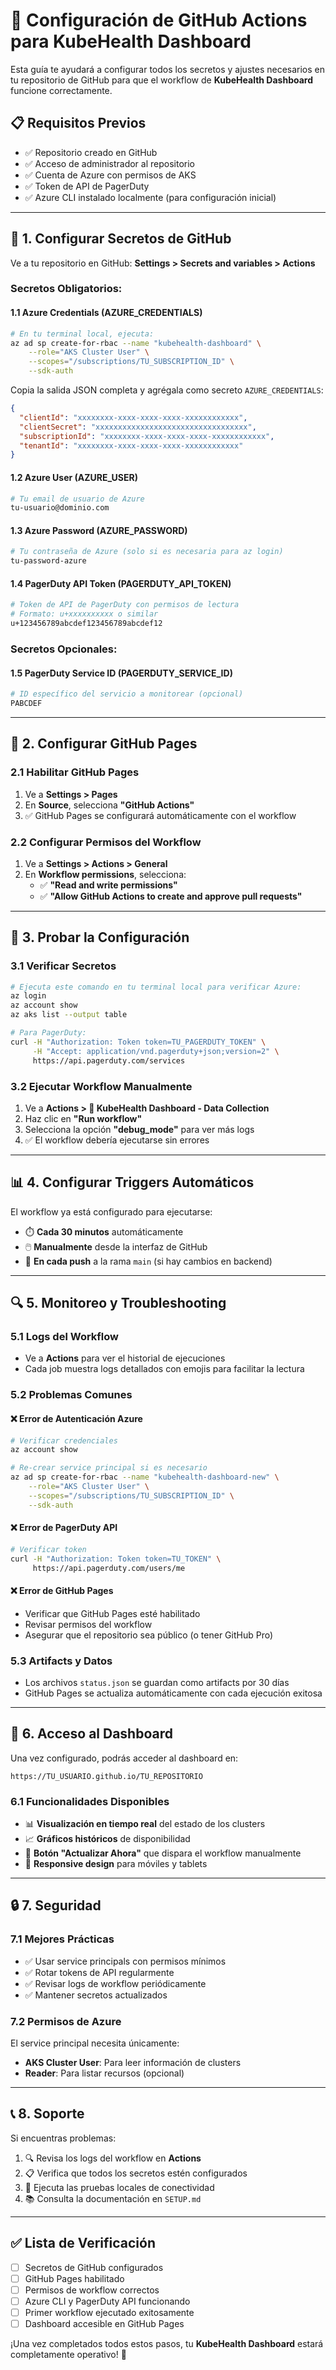 # 🔧 Configuración de GitHub Actions para KubeHealth Dashboard

Esta guía te ayudará a configurar todos los secretos y ajustes necesarios en tu repositorio de GitHub para que el workflow de **KubeHealth Dashboard** funcione correctamente.

## 📋 **Requisitos Previos**

- ✅ Repositorio creado en GitHub
- ✅ Acceso de administrador al repositorio
- ✅ Cuenta de Azure con permisos de AKS
- ✅ Token de API de PagerDuty
- ✅ Azure CLI instalado localmente (para configuración inicial)

---

## 🔑 **1. Configurar Secretos de GitHub**

Ve a tu repositorio en GitHub: **Settings > Secrets and variables > Actions**

### **Secretos Obligatorios:**

#### **1.1 Azure Credentials (AZURE_CREDENTIALS)**
```bash
# En tu terminal local, ejecuta:
az ad sp create-for-rbac --name "kubehealth-dashboard" \
    --role="AKS Cluster User" \
    --scopes="/subscriptions/TU_SUBSCRIPTION_ID" \
    --sdk-auth
```

Copia la salida JSON completa y agrégala como secreto `AZURE_CREDENTIALS`:
```json
{
  "clientId": "xxxxxxxx-xxxx-xxxx-xxxx-xxxxxxxxxxxx",
  "clientSecret": "xxxxxxxxxxxxxxxxxxxxxxxxxxxxxxxxxx",
  "subscriptionId": "xxxxxxxx-xxxx-xxxx-xxxx-xxxxxxxxxxxx",
  "tenantId": "xxxxxxxx-xxxx-xxxx-xxxx-xxxxxxxxxxxx"
}
```

#### **1.2 Azure User (AZURE_USER)**
```bash
# Tu email de usuario de Azure
tu-usuario@dominio.com
```

#### **1.3 Azure Password (AZURE_PASSWORD)**
```bash
# Tu contraseña de Azure (solo si es necesaria para az login)
tu-password-azure
```

#### **1.4 PagerDuty API Token (PAGERDUTY_API_TOKEN)**
```bash
# Token de API de PagerDuty con permisos de lectura
# Formato: u+xxxxxxxxxx o similar
u+123456789abcdef123456789abcdef12
```

### **Secretos Opcionales:**

#### **1.5 PagerDuty Service ID (PAGERDUTY_SERVICE_ID)**
```bash
# ID específico del servicio a monitorear (opcional)
PABCDEF
```

---

## 🔧 **2. Configurar GitHub Pages**

### **2.1 Habilitar GitHub Pages**
1. Ve a **Settings > Pages**
2. En **Source**, selecciona **"GitHub Actions"**
3. ✅ GitHub Pages se configurará automáticamente con el workflow

### **2.2 Configurar Permisos del Workflow**
1. Ve a **Settings > Actions > General**
2. En **Workflow permissions**, selecciona:
   - ✅ **"Read and write permissions"**
   - ✅ **"Allow GitHub Actions to create and approve pull requests"**

---

## 🚀 **3. Probar la Configuración**

### **3.1 Verificar Secretos**
```bash
# Ejecuta este comando en tu terminal local para verificar Azure:
az login
az account show
az aks list --output table

# Para PagerDuty:
curl -H "Authorization: Token token=TU_PAGERDUTY_TOKEN" \
     -H "Accept: application/vnd.pagerduty+json;version=2" \
     https://api.pagerduty.com/services
```

### **3.2 Ejecutar Workflow Manualmente**
1. Ve a **Actions > 🚀 KubeHealth Dashboard - Data Collection**
2. Haz clic en **"Run workflow"**
3. Selecciona la opción **"debug_mode"** para ver más logs
4. ✅ El workflow debería ejecutarse sin errores

---

## 📊 **4. Configurar Triggers Automáticos**

El workflow ya está configurado para ejecutarse:
- ⏱️ **Cada 30 minutos** automáticamente
- 🖱️ **Manualmente** desde la interfaz de GitHub
- 🔄 **En cada push** a la rama `main` (si hay cambios en backend)

---

## 🔍 **5. Monitoreo y Troubleshooting**

### **5.1 Logs del Workflow**
- Ve a **Actions** para ver el historial de ejecuciones
- Cada job muestra logs detallados con emojis para facilitar la lectura

### **5.2 Problemas Comunes**

#### **❌ Error de Autenticación Azure**
```bash
# Verificar credenciales
az account show

# Re-crear service principal si es necesario
az ad sp create-for-rbac --name "kubehealth-dashboard-new" \
    --role="AKS Cluster User" \
    --scopes="/subscriptions/TU_SUBSCRIPTION_ID" \
    --sdk-auth
```

#### **❌ Error de PagerDuty API**
```bash
# Verificar token
curl -H "Authorization: Token token=TU_TOKEN" \
     https://api.pagerduty.com/users/me
```

#### **❌ Error de GitHub Pages**
- Verificar que GitHub Pages esté habilitado
- Revisar permisos del workflow
- Asegurar que el repositorio sea público (o tener GitHub Pro)

### **5.3 Artifacts y Datos**
- Los archivos `status.json` se guardan como artifacts por 30 días
- GitHub Pages se actualiza automáticamente con cada ejecución exitosa

---

## 📱 **6. Acceso al Dashboard**

Una vez configurado, podrás acceder al dashboard en:
```
https://TU_USUARIO.github.io/TU_REPOSITORIO
```

### **6.1 Funcionalidades Disponibles**
- 📊 **Visualización en tiempo real** del estado de los clusters
- 📈 **Gráficos históricos** de disponibilidad
- 🔄 **Botón "Actualizar Ahora"** que dispara el workflow manualmente
- 📱 **Responsive design** para móviles y tablets

---

## 🔒 **7. Seguridad**

### **7.1 Mejores Prácticas**
- ✅ Usar service principals con permisos mínimos
- ✅ Rotar tokens de API regularmente
- ✅ Revisar logs de workflow periódicamente
- ✅ Mantener secretos actualizados

### **7.2 Permisos de Azure**
El service principal necesita únicamente:
- **AKS Cluster User**: Para leer información de clusters
- **Reader**: Para listar recursos (opcional)

---

## 📞 **8. Soporte**

Si encuentras problemas:
1. 🔍 Revisa los logs del workflow en **Actions**
2. 📋 Verifica que todos los secretos estén configurados
3. 🧪 Ejecuta las pruebas locales de conectividad
4. 📚 Consulta la documentación en `SETUP.md`

---

## ✅ **Lista de Verificación**

- [ ] Secretos de GitHub configurados
- [ ] GitHub Pages habilitado
- [ ] Permisos de workflow correctos
- [ ] Azure CLI y PagerDuty API funcionando
- [ ] Primer workflow ejecutado exitosamente
- [ ] Dashboard accesible en GitHub Pages

¡Una vez completados todos estos pasos, tu **KubeHealth Dashboard** estará completamente operativo! 🎉 